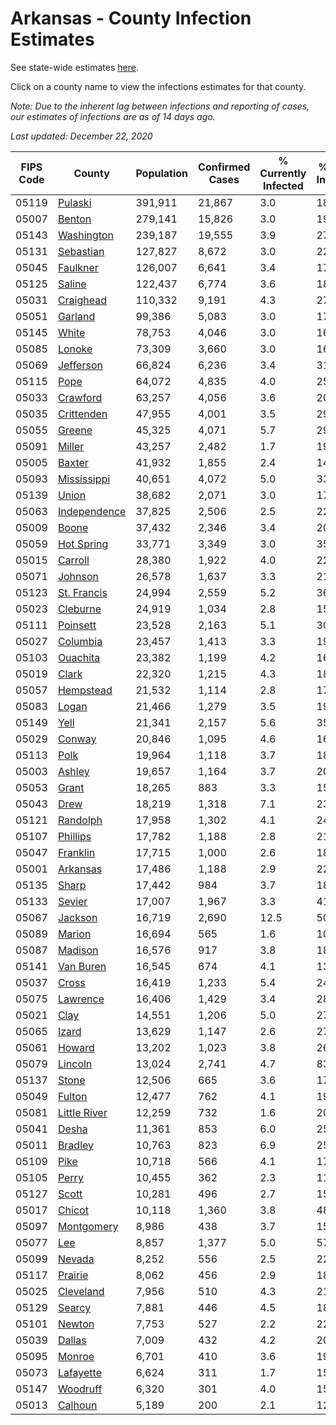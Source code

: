 # Arkansas - County Infection Estimates

See state-wide estimates [here](/infections/us-ar).

Click on a county name to view the infections estimates for that county.

*Note: Due to the inherent lag between infections and reporting of cases, our estimates of infections are as of 14 days ago.*

*Last updated: December 22, 2020*

|   FIPS Code |                       County |   Population |   Confirmed Cases |   % Currently Infected |   % Total Infected |
|-------------|------------------------------|--------------|-------------------|------------------------|--------------------|
|       05119 |           [Pulaski](pulaski) |      391,911 |            21,867 |                    3.0 |               18.9 |
|       05007 |             [Benton](benton) |      279,141 |            15,826 |                    3.0 |               19.1 |
|       05143 |     [Washington](washington) |      239,187 |            19,555 |                    3.9 |               27.9 |
|       05131 |       [Sebastian](sebastian) |      127,827 |             8,672 |                    3.0 |               22.8 |
|       05045 |         [Faulkner](faulkner) |      126,007 |             6,641 |                    3.4 |               17.5 |
|       05125 |             [Saline](saline) |      122,437 |             6,774 |                    3.6 |               18.2 |
|       05031 |       [Craighead](craighead) |      110,332 |             9,191 |                    4.3 |               27.2 |
|       05051 |           [Garland](garland) |       99,386 |             5,083 |                    3.0 |               17.1 |
|       05145 |               [White](white) |       78,753 |             4,046 |                    3.0 |               16.4 |
|       05085 |             [Lonoke](lonoke) |       73,309 |             3,660 |                    3.0 |               16.2 |
|       05069 |       [Jefferson](jefferson) |       66,824 |             6,236 |                    3.4 |               31.5 |
|       05115 |                 [Pope](pope) |       64,072 |             4,835 |                    4.0 |               25.2 |
|       05033 |         [Crawford](crawford) |       63,257 |             4,056 |                    3.6 |               20.8 |
|       05035 |     [Crittenden](crittenden) |       47,955 |             4,001 |                    3.5 |               29.2 |
|       05055 |             [Greene](greene) |       45,325 |             4,071 |                    5.7 |               29.3 |
|       05091 |             [Miller](miller) |       43,257 |             2,482 |                    1.7 |               19.2 |
|       05005 |             [Baxter](baxter) |       41,932 |             1,855 |                    2.4 |               14.0 |
|       05093 |   [Mississippi](mississippi) |       40,651 |             4,072 |                    5.0 |               33.7 |
|       05139 |               [Union](union) |       38,682 |             2,071 |                    3.0 |               17.8 |
|       05063 | [Independence](independence) |       37,825 |             2,506 |                    2.5 |               22.1 |
|       05009 |               [Boone](boone) |       37,432 |             2,346 |                    3.4 |               20.3 |
|       05059 |     [Hot Spring](hot-spring) |       33,771 |             3,349 |                    3.0 |               35.4 |
|       05015 |           [Carroll](carroll) |       28,380 |             1,922 |                    4.0 |               22.3 |
|       05071 |           [Johnson](johnson) |       26,578 |             1,637 |                    3.3 |               21.3 |
|       05123 |   [St. Francis](st.-francis) |       24,994 |             2,559 |                    5.2 |               36.9 |
|       05023 |         [Cleburne](cleburne) |       24,919 |             1,034 |                    2.8 |               15.0 |
|       05111 |         [Poinsett](poinsett) |       23,528 |             2,163 |                    5.1 |               30.0 |
|       05027 |         [Columbia](columbia) |       23,457 |             1,413 |                    3.3 |               19.8 |
|       05103 |         [Ouachita](ouachita) |       23,382 |             1,199 |                    4.2 |               16.4 |
|       05019 |               [Clark](clark) |       22,320 |             1,215 |                    4.3 |               18.1 |
|       05057 |       [Hempstead](hempstead) |       21,532 |             1,114 |                    2.8 |               17.1 |
|       05083 |               [Logan](logan) |       21,466 |             1,279 |                    3.5 |               19.7 |
|       05149 |                 [Yell](yell) |       21,341 |             2,157 |                    5.6 |               35.6 |
|       05029 |             [Conway](conway) |       20,846 |             1,095 |                    4.6 |               16.7 |
|       05113 |                 [Polk](polk) |       19,964 |             1,118 |                    3.7 |               18.5 |
|       05003 |             [Ashley](ashley) |       19,657 |             1,164 |                    3.7 |               20.0 |
|       05053 |               [Grant](grant) |       18,265 |               883 |                    3.3 |               15.5 |
|       05043 |                 [Drew](drew) |       18,219 |             1,318 |                    7.1 |               23.5 |
|       05121 |         [Randolph](randolph) |       17,958 |             1,302 |                    4.1 |               24.0 |
|       05107 |         [Phillips](phillips) |       17,782 |             1,188 |                    2.8 |               21.9 |
|       05047 |         [Franklin](franklin) |       17,715 |             1,000 |                    2.6 |               18.3 |
|       05001 |         [Arkansas](arkansas) |       17,486 |             1,188 |                    2.9 |               22.3 |
|       05135 |               [Sharp](sharp) |       17,442 |               984 |                    3.7 |               18.3 |
|       05133 |             [Sevier](sevier) |       17,007 |             1,967 |                    3.3 |               41.6 |
|       05067 |           [Jackson](jackson) |       16,719 |             2,690 |                   12.5 |               50.5 |
|       05089 |             [Marion](marion) |       16,694 |               565 |                    1.6 |               10.8 |
|       05087 |           [Madison](madison) |       16,576 |               917 |                    3.8 |               18.6 |
|       05141 |       [Van Buren](van-buren) |       16,545 |               674 |                    4.1 |               13.3 |
|       05037 |               [Cross](cross) |       16,419 |             1,233 |                    5.4 |               24.4 |
|       05075 |         [Lawrence](lawrence) |       16,406 |             1,429 |                    3.4 |               28.6 |
|       05021 |                 [Clay](clay) |       14,551 |             1,206 |                    5.0 |               27.1 |
|       05065 |               [Izard](izard) |       13,629 |             1,147 |                    2.6 |               27.0 |
|       05061 |             [Howard](howard) |       13,202 |             1,023 |                    3.8 |               26.5 |
|       05079 |           [Lincoln](lincoln) |       13,024 |             2,741 |                    4.7 |               83.3 |
|       05137 |               [Stone](stone) |       12,506 |               665 |                    3.6 |               17.5 |
|       05049 |             [Fulton](fulton) |       12,477 |               762 |                    4.1 |               19.0 |
|       05081 | [Little River](little-river) |       12,259 |               732 |                    1.6 |               20.1 |
|       05041 |               [Desha](desha) |       11,361 |               853 |                    6.0 |               25.0 |
|       05011 |           [Bradley](bradley) |       10,763 |               823 |                    6.9 |               25.3 |
|       05109 |                 [Pike](pike) |       10,718 |               566 |                    4.1 |               17.3 |
|       05105 |               [Perry](perry) |       10,455 |               362 |                    2.3 |               11.2 |
|       05127 |               [Scott](scott) |       10,281 |               496 |                    2.7 |               15.9 |
|       05017 |             [Chicot](chicot) |       10,118 |             1,360 |                    3.8 |               48.4 |
|       05097 |     [Montgomery](montgomery) |        8,986 |               438 |                    3.7 |               15.9 |
|       05077 |                   [Lee](lee) |        8,857 |             1,377 |                    5.0 |               57.6 |
|       05099 |             [Nevada](nevada) |        8,252 |               556 |                    2.5 |               22.7 |
|       05117 |           [Prairie](prairie) |        8,062 |               456 |                    2.9 |               18.7 |
|       05025 |       [Cleveland](cleveland) |        7,956 |               510 |                    4.3 |               21.9 |
|       05129 |             [Searcy](searcy) |        7,881 |               446 |                    4.5 |               18.7 |
|       05101 |             [Newton](newton) |        7,753 |               527 |                    2.2 |               22.5 |
|       05039 |             [Dallas](dallas) |        7,009 |               432 |                    4.2 |               20.0 |
|       05095 |             [Monroe](monroe) |        6,701 |               410 |                    3.6 |               19.9 |
|       05073 |       [Lafayette](lafayette) |        6,624 |               311 |                    1.7 |               15.6 |
|       05147 |         [Woodruff](woodruff) |        6,320 |               301 |                    4.0 |               15.2 |
|       05013 |           [Calhoun](calhoun) |        5,189 |               200 |                    2.1 |               12.2 |